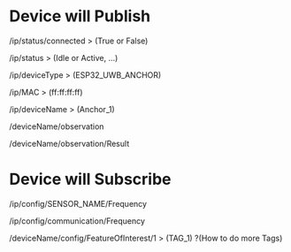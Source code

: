 # Device will Publish

/ip/status/connected > (True or False)

/ip/status > (Idle or Active, ...)

/ip/deviceType > (ESP32_UWB_ANCHOR)

/ip/MAC > (ff:ff:ff:ff)

/ip/deviceName > (Anchor_1)

/deviceName/observation

/deviceName/observation/Result

# Device will Subscribe

/ip/config/SENSOR_NAME/Frequency

/ip/config/communication/Frequency

/deviceName/config/FeatureOfInterest/1 > (TAG_1) ?(How to do more Tags)
